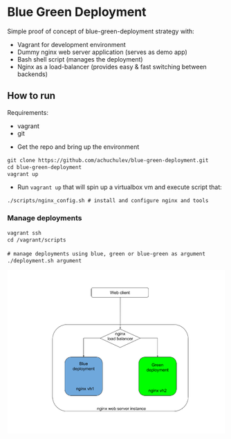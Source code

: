# Blue Green Deployment

Simple proof of concept of blue-green-deployment strategy with:

- Vagrant for development environment
- Dummy nginx web server application (serves as demo app)
- Bash shell script (manages the deployment)
- Nginx as a load-balancer (provides easy & fast switching between backends)

## How to run

Requirements:

- vagrant
- git

* Get the repo and bring up the environment

```
git clone https://github.com/achuchulev/blue-green-deployment.git
cd blue-green-deployment
vagrant up
```

* Run `vagrant up` that will spin up a virtualbox vm and execute script that:

```
./scripts/nginx_config.sh # install and configure nginx and tools
```

### Manage deployments

```
vagrant ssh
cd /vagrant/scripts

# manage deployments using blue, green or blue-green as argument
./deployment.sh argument
```

<img src="diagrams/blue-green-deployment.png" />
